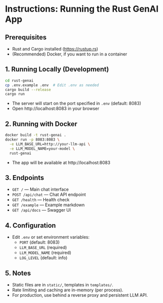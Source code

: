 # Instructions: Running the Rust GenAI App

## Prerequisites
- Rust and Cargo installed (https://rustup.rs)
- (Recommended) Docker, if you want to run in a container

## 1. Running Locally (Development)

```bash
cd rust-genai
cp .env.example .env  # Edit .env as needed
cargo build --release
cargo run
```

- The server will start on the port specified in `.env` (default: 8083)
- Open http://localhost:8083 in your browser

## 2. Running with Docker

```bash
docker build -t rust-genai .
docker run -p 8083:8083 \
  -e LLM_BASE_URL=http://your-llm-api \
  -e LLM_MODEL_NAME=your-model \
  rust-genai
```

- The app will be available at http://localhost:8083

## 3. Endpoints
- `GET /` — Main chat interface
- `POST /api/chat` — Chat API endpoint
- `GET /health` — Health check
- `GET /example` — Example markdown
- `GET /api/docs` — Swagger UI

## 4. Configuration
- Edit `.env` or set environment variables:
  - `PORT` (default: 8083)
  - `LLM_BASE_URL` (required)
  - `LLM_MODEL_NAME` (required)
  - `LOG_LEVEL` (default: info)

## 5. Notes
- Static files are in `static/`, templates in `templates/`.
- Rate limiting and caching are in-memory (per process).
- For production, use behind a reverse proxy and persistent LLM API.

